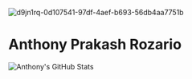 
![d9jn1rq-0d107541-97df-4aef-b693-56db4aa7751b](https://github.com/user-attachments/assets/046db0af-e822-4e07-83c0-aada556ecf51)


  # Anthony Prakash Rozario
![Anthony's GitHub Stats](https://github-readme-stats.vercel.app/api?username=4nth0nyr0zar10&theme=transparent&hide_border=false&include_all_commits=true&count_private=true&show_icons=true&locale=bn)<br/>
